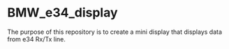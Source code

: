 # BMW_e34_display
The purpose of this repository is to create a mini display that displays data from e34 Rx/Tx line.
